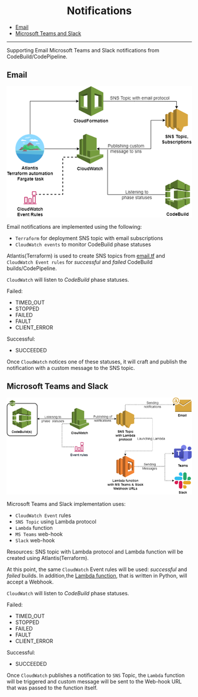 <h1 align="center"> Notifications </h1>

* [Email](./notifications.md#Email)
* [Microsoft Teams and Slack](./notifications.md#microsoft-Teams-and-Slack)

<hr>

Supporting Email Microsoft Teams and Slack notifications from CodeBuild/CodePipeline.

## Email 
![Email Notifications](../docs/pic/emailnotifs.png)

Email notifications are implemented using the following:
* `Terraform` for deployment SNS topic with email subscriptions
* `CloudWatch events` to monitor CodeBuild phase statuses

Atlantis(Terraform) is used to create SNS topics from [email.tf](../modules/accelerator/notifications/email.tf)
and `CloudWatch Event rules` for *successful* and *failed* CodeBuild builds/CodePipeline.

`CloudWatch` will listen to *CodeBuild* phase statuses. 

Failed: 
* TIMED_OUT
* STOPPED
* FAILED
* FAULT
* CLIENT_ERROR

Successful:
* SUCCEEDED

Once `CloudWatch` notices one of these statuses, it will craft and publish the notification with a custom message
to the SNS topic.

## Microsoft Teams and Slack
![Microsoft Teams and Slack Notifications](../docs/pic/codepipeline_events.png)

Microsoft Teams and Slack implementation uses:
* `CloudWatch Event` rules
* `SNS Topic` using Lambda protocol
* `Lambda` function
* `MS Teams` web-hook
* `Slack` web-hook

Resources: SNS topic with Lambda protocol and Lambda function will be created using Atlantis(Terraform). 

At this point, the same `CloudWatch` Event rules will be used: *successful* and *failed* builds. In addition,the [Lambda function](../modules/accelerator/notifications/notification_lambda.py), that is written in Python, will accept a Webhook.

`CloudWatch` will listen to *CodeBuild* phase statuses. 

Failed: 
* TIMED_OUT
* STOPPED
* FAILED
* FAULT
* CLIENT_ERROR

Successful:
* SUCCEEDED

Once `CloudWatch` publishes a notification to `SNS` Topic, the `Lambda` function will be triggered and custom message
will be sent to the Web-hook URL that was passed to the function itself.
